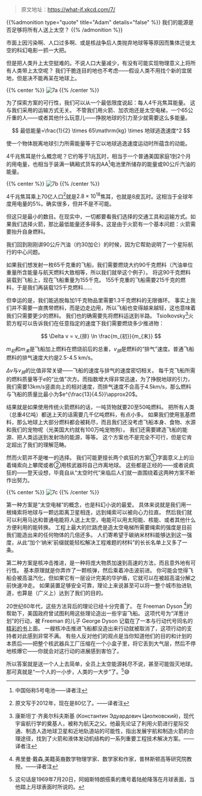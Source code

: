 
> 原文地址：https://what-if.xkcd.com/7/

{{%admonition type="quote" title="Adam" details="false" %}}
我们的能源是否足够将所有人送上太空？
{{% /admonition %}}

市面上因污染啊、人口过多啊、或是核战争后人类抛弃地球等等原因而集体迁徙太空的科幻电影一抓一大把。

但是把人类升上太空挺难的。不说人口大量减少，有没有可能实现物理意义上将所有人类带上太空呢？
我们干脆连目的地也不考虑——假设人类不用找个新的宜居地，但是决不能再呆在地球上。

{{% center %}}
![7a](https://pic.imgdb.cn/item/63e7929d4757feff33f97668.png "计划")
{{% /center %}}


为了探索方案的可行性，我们可以从一个最低限度说起：每人4千兆焦耳能量。
这与我们采用的运输方式无关。
不管我们用火箭、加农炮还是太空电梯，一个65公斤重的人——或者其他什么玩意儿——挣脱地球的引力至少就需要这么多能量。

$$
    最低能量=\frac{1}{2} \times 65\mathrm{kg} \times 地球逃逸速度^2
$$

使一个物体脱离地球引力所需能量等于它以地球逃逸速度运动时所蕴含的动能。

4千兆焦耳是什么概念呢？它约等于1兆瓦时，相当于一个普通美国家庭1到2个月的用电量，也相当于装满一辆厢式货车的AA[^1]电池里所储存的能量或90公斤汽油的能量。

{{% center %}}
![7b](https://pic.imgdb.cn/item/63e7929d4757feff33f97675.png "4千兆焦耳")
{{% /center %}}


4千兆焦耳乘上70亿人口[^2]就是$2.8 \times 10^{18}$焦耳，也就是8皮瓦时。这相当于全球年度用电量的5%。确实很多，但并不是不可能。

但这只是最小的数目。在现实中，一切都要看我们选择的交通工具和运输方式。如果我们选择火箭，那比最低能量还多得多。这是由于火箭有一个基本问题：火箭需要抬升自身燃料。

我们回到刚刚讲90公斤汽油（约30加仑）的时候，因为它帮助说明了一个星际航行的中心问题。

如果我们想发射一枚65千克重的飞船，我们需要燃烧大约90千克燃料（汽油单位重量所含能量与航天燃料大致相等，所以我们就举这个例子）。
将这90千克燃料装载到飞船上，现在飞船重量为155千克。
155千克重的飞船需要215千克的燃料，于是我们再装载125千克燃料……

但幸运的是，我们能逃脱每加1千克物品里需要1.3千克燃料的无限循环。
事实上我们并不需要一直携带燃料，而是边走边用，所以飞船也变得越来越轻，这也意味着我们只需要更少的燃料。
我们也的确需要先将燃料运送到半路。
Tsiolkovsky[^3]火箭方程可以告诉我们在任意指定的速度下我们需要燃烧多少推进物：

$$
\Delta v = v_{排} \ln \frac{m_{初}}{m_{末}}
$$

$m_{初}$和$m_{末}$是飞船加上燃料在燃烧前后的总重，$v_{排}$是燃料的“排气”速度。普通飞船燃料的排气速度大约是2.5-4.5 km/s。

$\Delta v$与$v_{排}$的比值非常关键——飞船的速度与排气的速度密切相关。
每千克飞船所需的燃料质量等于$e$的“比值”次方。而指数增大得非常迅速，为了挣脱地球的引力，我们需要13km/s竖直向上的相对速度，而排气速度不会高于4.5km/s，那么燃料与飞船的质量比最小为$e^{\frac{13}{4.5}}\approx20$。

结果就是如果使用传统火箭燃料的话，一吨货物就要20至50吨燃料。
把所有人类（总重4亿吨）都送上天的话需要几千亿吨燃料，有点小多。
如果我们使用氢基燃料，那么地球上大部分燃料都会被耗尽，而且我们还没考虑飞船本身、食物、水源和我们的宠物呢（光美国大约就有100万吨宠物狗）。
我们还需要建造飞船的能源、把人类运送到发射场的能源，等等。
这个方案也不是完全不可行，但是它肯定超出了我们的理解范畴。

然而火箭并不是唯一的选择。
我们可能更擅长两个疯狂的方案①字面意义上的沿着绳索向上攀爬或者②用核武器将自己炸离地球。
这些都是正经的——或者说疯狂的——登天设想，毕竟自从“太空时代”来临后人们就一直围绕着这两种方案不断作出努力。

{{% center %}}
![7c](https://pic.imgdb.cn/item/63e7929d4757feff33f97682.png "更疯狂的方案")
{{% /center %}}


第一种方案是“太空电梯”的概念，也是科幻小说的最爱。
具体来说就是我们用一根绳索将地球与一颗远距离卫星相连，远到绳索可以被向心力拉直。
然后我们就可以利用马达和普通电能将人送上太空，电能可以用太阳能、核能、或者其他什么方便利用的能转换。
工程上最大的拦路虎是造太空电梯所需要绳索的强度是目前我们能造出来的任何物体的几倍还多。
人们寄希望于碳纳米材料能够达到这一强度，从此“加个‘纳米’前缀就能轻松解决工程难题的材料”的长长名单上又多了一条。

第二种方案是核冲击推进，是一种将庞大物质加速到高速的方法，而且意外地有可行性。
基本原理就是你弄炸了一颗核弹，然后乘着冲击波前进。
你可能会觉得飞船会被高温汽化，但如果它有一层设计完美的华护盾，它就可以在被超高温分解之前快速冲走。
如果装置足够安全可靠，理论上来说甚至可以将一整个城市抬进轨道，也算是（广义上）达到了我们的目的。

20世纪60年代，这些方法背后的理论已经十分完善了。
在 Freeman Dyson [^4]的帮助下，美国政府曾试图利用这些理论造出一些宇宙飞船。
这项代号为“洋葱计划”的行动，被 Freeman 的儿子 George Dyson 记载在了一本与行动代号同名的[精彩的书](http://www.amazon.com/Project-Orion-Story-Atomic-Spaceship/dp/0805059857)上面。
一艘核冲击推进飞船都没造出来行动就被取消了，这项行动的支持者对此感到非常不满。
有些人反对他们的观点是当你知道他们的目的和计划的本质后——把整个核武器兵工厂压缩在一个小盒子里，将它丢到大气层，然后不停地核爆它——你就会对这行动的进展感到害怕了。

所以答案就是送一个人上去简单，全员上太空能源耗尽不说，甚至可能毁灭地球。
那可真就是“一个人的一小步，人类的一大步”了。[^5]:sweat_smile:


[^1]: 中国俗称5号电池——译者注
[^2]: 原文写于2012年，现在是80亿了。——译者注
[^3]: 康斯坦丁·齐奥尔科夫斯基 (Константин Эдуардович Циолковский)，现代宇宙航行学的奠基人，被称为航天之父。他最先论证了利用火箭进行星际交通、制造人造地球卫星和近地轨道站的可能性，指出发展宇航和制造火箭的合理途径，找到了火箭和液体发动机结构的一系列重要工程技术解决方案。——译者注
[^4]: 弗里曼·戴森,美籍英裔数学物理学家、数学家和作家，普林斯顿高等研究院教授。——译者注
[^5]: 这句话是1969年7月20日，阿姆斯特朗搭乘的鹰号着陆舱降落在月球表面，当他踏上月球表面时所说的。
